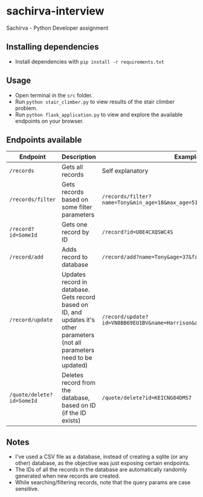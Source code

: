 # sachirva-interview
Sachirva - Python Developer assignment

## Installing dependencies
- Install dependencies with `pip install -r requirements.txt`

## Usage
- Open terminal in the `src` folder.
- Run `python stair_climber.py` to view results of the stair climber problem.
- Run `python flask_application.py` to view and explore the available endpoints on your browser.

## Endpoints available
| Endpoint | Description | Example | isIdempotent |
|--|--|--|--|
| `/records` | Gets all records | Self explanatory | True |
| `/records/filter` | Gets records based on some filter parameters | `/records/filter?name=Tony&min_age=18&max_age=51&fav_sport=MMA` | True |
| `/record?id=SomeId` | Gets one record by ID  | `/record?id=U0E4CXQSWC4S` | True |
| `/record/add` | Adds record to database | `/record/add?name=Tony&age=37&fav_sport=MMA` | False |
| `/record/update` | Updates record in database. Gets record based on ID, and updates it's other parameters (not all parameters need to be updated) | `/record/update?id=VN8BB69EU1BV&name=Harrison&age=29&fav_sport=Swimming` | False |
| `/quote/delete?id=SomeId` | Deletes record from the database, based on ID (if the ID exists) | `/quote/delete?id=KEICNG84DMS7` | True |

## Notes
- I've used a CSV file as a database, instead of creating a sqlite (or any other) database, as the objective was just exposing certain endpoints.
- The IDs of all the records in the database are automatically randomly generated when new records are created.
- While searching/filtering records, note that the query params are case sensitive.